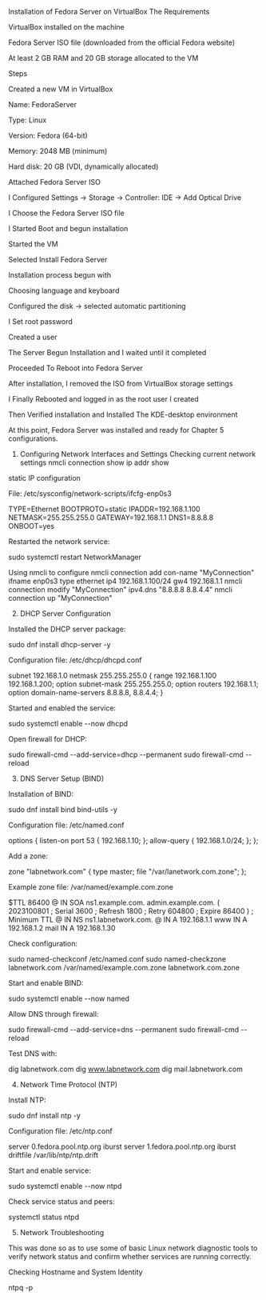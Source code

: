 Installation of Fedora Server on VirtualBox
The Requirements

VirtualBox installed on the machine

Fedora Server ISO file (downloaded from the official Fedora website)

At least 2 GB RAM and 20 GB storage allocated to the VM

Steps

Created a new VM in VirtualBox

Name: FedoraServer

Type: Linux

Version: Fedora (64-bit)

Memory: 2048 MB (minimum)

Hard disk: 20 GB (VDI, dynamically allocated)

Attached Fedora Server ISO

I Configured Settings → Storage → Controller: IDE → Add Optical Drive

I Choose the Fedora Server ISO file

I Started Boot and begun installation

Started the VM

Selected Install Fedora Server

Installation process begun with

Choosing language and keyboard

Configured the disk → selected automatic partitioning

I Set root password

Created a user 

The Server Begun Installation and I waited until it completed

Proceeded To Reboot into Fedora Server

After installation, I removed the ISO from VirtualBox storage settings

I Finally Rebooted and logged in as the root user I created

Then Verified installation and Installed The KDE-desktop environment

At this point, Fedora Server was installed and ready for Chapter 5 configurations.

1. Configuring Network Interfaces and Settings
Checking current network settings
nmcli connection show
ip addr show

static IP configuration

File: /etc/sysconfig/network-scripts/ifcfg-enp0s3

TYPE=Ethernet
BOOTPROTO=static
IPADDR=192.168.1.100
NETMASK=255.255.255.0
GATEWAY=192.168.1.1
DNS1=8.8.8.8
ONBOOT=yes


Restarted the network service:

sudo systemctl restart NetworkManager

Using nmcli to configure
nmcli connection add con-name "MyConnection" ifname enp0s3 type ethernet ip4 192.168.1.100/24 gw4 192.168.1.1
nmcli connection modify "MyConnection" ipv4.dns "8.8.8.8 8.8.4.4"
nmcli connection up "MyConnection"

2. DHCP Server Configuration

Installed the DHCP server package:

sudo dnf install dhcp-server -y


Configuration file: /etc/dhcp/dhcpd.conf

subnet 192.168.1.0 netmask 255.255.255.0 {
    range 192.168.1.100 192.168.1.200;
    option subnet-mask 255.255.255.0;
    option routers 192.168.1.1;
    option domain-name-servers 8.8.8.8, 8.8.4.4;
}


Started and enabled the service:

sudo systemctl enable --now dhcpd


Open firewall for DHCP:

sudo firewall-cmd --add-service=dhcp --permanent
sudo firewall-cmd --reload

3. DNS Server Setup (BIND)

Installation of BIND:

sudo dnf install bind bind-utils -y


Configuration file: /etc/named.conf

options {
    listen-on port 53 { 192.168.1.10; };
    allow-query { 192.168.1.0/24; };
};


Add a zone:

zone "labnetwork.com" {
    type master;
    file "/var/lanetwork.com.zone";
};


Example zone file: /var/named/example.com.zone

$TTL 86400
@   IN  SOA ns1.example.com. admin.example.com. (
        2023100801 ; Serial
        3600       ; Refresh
        1800       ; Retry
        604800     ; Expire
        86400 )    ; Minimum TTL
@   IN  NS  ns1.labnetwork.com.
@   IN  A   192.168.1.1
www IN  A   192.168.1.2
mail IN A   192.168.1.30


Check configuration:

sudo named-checkconf /etc/named.conf
sudo named-checkzone labnetwork.com /var/named/example.com.zone
labnetwork.com.zone

Start and enable BIND:

sudo systemctl enable --now named


Allow DNS through firewall:

sudo firewall-cmd --add-service=dns --permanent
sudo firewall-cmd --reload


Test DNS with:

dig labnetwork.com
dig www.labnetwork.com
dig mail.labnetwork.com

4. Network Time Protocol (NTP)

Install NTP:

sudo dnf install ntp -y


Configuration file: /etc/ntp.conf

server 0.fedora.pool.ntp.org iburst
server 1.fedora.pool.ntp.org iburst
driftfile /var/lib/ntp/ntp.drift


Start and enable service:

sudo systemctl enable --now ntpd


Check service status and peers:

systemctl status ntpd

5. Network Troubleshooting

This was done so as to use some of basic Linux network diagnostic tools to verify network status and confirm whether services are running correctly.

Checking Hostname and System Identity


ntpq -p

